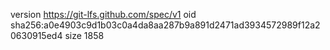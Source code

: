 version https://git-lfs.github.com/spec/v1
oid sha256:a0e4903c9d1b03c0a4da8aa287b9a891d2471ad3934572989f12a20630915ed4
size 1858
